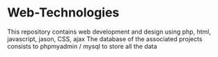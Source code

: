 # Web-Technologies
This repository contains web development and design using php, html, javascript, jason, CSS, ajax
The database of the associated projects consists to phpmyadmin / mysql to store all the data 
